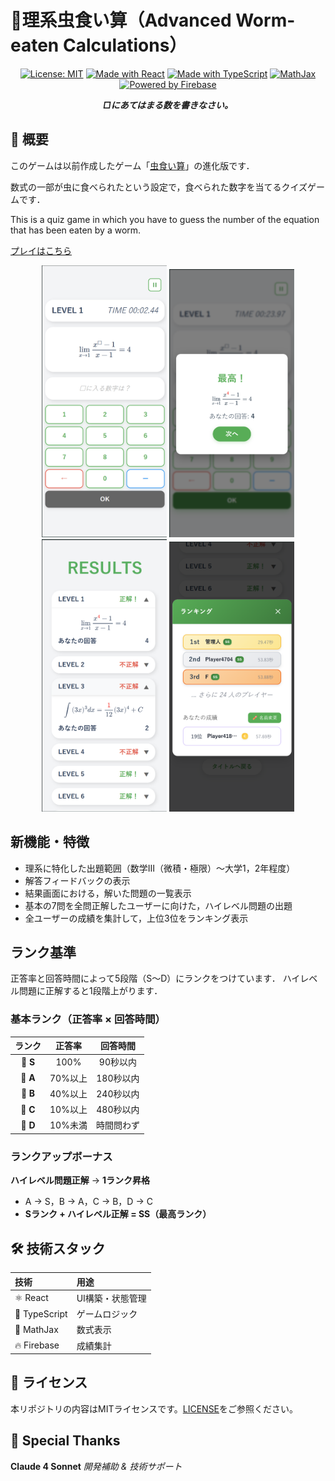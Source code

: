 # 🐛理系虫食い算（Advanced Worm-eaten Calculations）

<div align="center">

[![License: MIT](https://img.shields.io/badge/License-MIT-yellow.svg)](https://opensource.org/licenses/MIT)
[![Made with React](https://img.shields.io/badge/Made%20with-React-blue.svg)](https://reactjs.org/)
[![Made with TypeScript](https://img.shields.io/badge/Made%20with-TypeScript-blue.svg)](https://www.typescriptlang.org/)
[![MathJax](https://img.shields.io/badge/Powered%20by-MathJax-blue.svg)](https://www.mathjax.org)
[![Powered by Firebase](https://img.shields.io/badge/Powered%20by-Firebase-orange.svg)](https://firebase.google.com/)

***□にあてはまる数を書きなさい。***

</div>

## 📖 概要

このゲームは以前作成したゲーム「[虫食い算](https://github.com/k-mysa6505/musikui/)」の進化版です．

数式の一部が虫に食べられたという設定で，食べられた数字を当てるクイズゲームです．

This is a quiz game in which you have to guess the number of the equation that has been eaten by a worm.

[プレイはこちら](https://rikei-musikui.vercel.app)

<div align="center">
  <img src="./src/assets/screenshots/1.png" alt="ゲーム画面" width="200">
  <img src="./src/assets/screenshots/2.png" alt="ゲーム画面" width="200">
  <img src="./src/assets/screenshots/3.png" alt="ゲーム画面" width="200">
  <img src="./src/assets/screenshots/4.png" alt="ゲーム画面" width="200">
</div>

## 新機能・特徴
- 理系に特化した出題範囲（数学Ⅲ（微積・極限）～大学1，2年程度）
- 解答フィードバックの表示
- 結果画面における，解いた問題の一覧表示
- 基本の7問を全問正解したユーザーに向けた，ハイレベル問題の出題
- 全ユーザーの成績を集計して，上位3位をランキング表示

## ランク基準

正答率と回答時間によって5段階（S～D）にランクをつけています．
ハイレベル問題に正解すると1段階上がります．

### 基本ランク（正答率 × 回答時間）
| ランク | 正答率 | 回答時間 |
|:---:|:---:|:---:|
| 🥇 **S** | 100% | 90秒以内 |
| 🥈 **A** | 70%以上 | 180秒以内 |
| 🥉 **B** | 40%以上 | 240秒以内 |
| 🏅 **C** | 10%以上 | 480秒以内 |
| 📝 **D** | 10%未満 | 時間問わず |

### ランクアップボーナス
**ハイレベル問題正解** → **1ランク昇格**
- A → S，B → A，C → B，D → C
- **Sランク + ハイレベル正解 = SS（最高ランク）**

## 🛠 技術スタック

| 技術 | 用途 |
|:--- |:--- |
| ⚛️ React | UI構築・状態管理 |
| 📜 TypeScript | ゲームロジック |
| 📐 MathJax | 数式表示 |
| 🔥 Firebase | 成績集計 |

## 📜 ライセンス

本リポジトリの内容はMITライセンスです。[LICENSE](LICENSE)をご参照ください。

## 🙏 Special Thanks

**Claude 4 Sonnet**
*開発補助 & 技術サポート*
